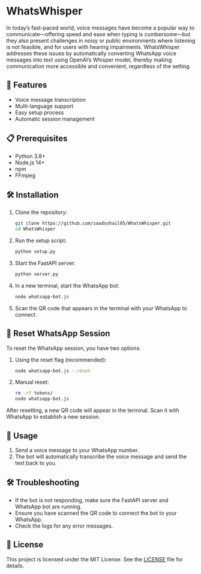 # WhatsWhisper

In today’s fast-paced world, voice messages have become a popular way to communicate—offering speed and ease when typing is cumbersome—but they also present challenges in noisy or public environments where listening is not feasible, and for users with hearing impairments. WhatsWhisper addresses these issues by automatically converting WhatsApp voice messages into text using OpenAI’s Whisper model, thereby making communication more accessible and convenient, regardless of the setting.

## 🚀 Features

- Voice message transcription
- Multi-language support
- Easy setup process
- Automatic session management

## 📋 Prerequisites

- Python 3.8+
- Node.js 14+
- npm
- FFmpeg

## 🛠️ Installation

1. Clone the repository:
   ```bash
   git clone https://github.com/saadsohail05/WhatsWhisper.git
   cd WhatsWhisper
   ```

2. Run the setup script:
   ```bash
   python setup.py
   ```

3. Start the FastAPI server:
   ```bash
   python server.py
   ```

4. In a new terminal, start the WhatsApp bot:
   ```bash
   node whatsapp-bot.js
   ```

5. Scan the QR code that appears in the terminal with your WhatsApp to connect.

## 🔄 Reset WhatsApp Session

To reset the WhatsApp session, you have two options:

1. Using the reset flag (recommended):
   ```bash
   node whatsapp-bot.js --reset
   ```

2. Manual reset:
   ```bash
   rm -rf tokens/
   node whatsapp-bot.js
   ```

After resetting, a new QR code will appear in the terminal. Scan it with WhatsApp to establish a new session.

## 📖 Usage

1. Send a voice message to your WhatsApp number.
2. The bot will automatically transcribe the voice message and send the text back to you.

## 🛠️ Troubleshooting

- If the bot is not responding, make sure the FastAPI server and WhatsApp bot are running.
- Ensure you have scanned the QR code to connect the bot to your WhatsApp.
- Check the logs for any error messages.

## 📄 License

This project is licensed under the MIT License. See the [LICENSE](LICENSE) file for details.
